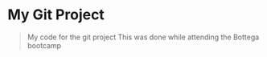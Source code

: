 # My Git Project

> My code for the git project
> This was done while attending the Bottega bootcamp